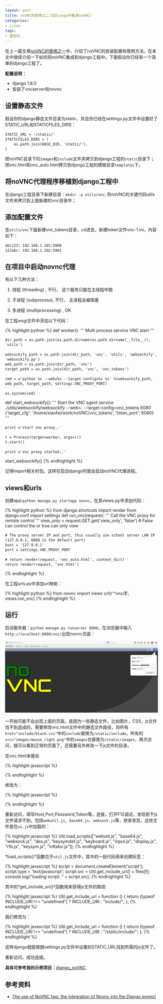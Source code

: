 ```yaml
---
layout: post
title: noVNC的使用之二(在Django中集成noVNC)
categories:
- Linux
tags:
- 虚拟化
---
```


在上一篇文章[noVNC的使用之一](http://vosamo.github.io/2016/07/noVNC%E7%9A%84%E4%BD%BF%E7%94%A8%E4%B9%8B%E4%B8%80/)中，介绍了noVNC的安装配置和使用方法，在本文中继续介绍一下如何将noVNC集成到django工程中。下面假设你已经有一个简单的django工程了。

**配置说明：**

- django 1.8.0
- 安装了vncserver和novnc

## 设置静态文件

假设你的django静态文件目录为static，并且你已经在settings.py文件中设置好了STATIC_URL和STATICFILES_DIRS：

```
STATIC_URL = '/static/'
STATICFILES_DIRS = (
    os.path.join(BASE_DIR, 'static/'),
)
```

把noVNC目录下的`images`和`include`文件夹拷贝到django工程的`static`目录下；把vnc.html和vnc_auto.html拷贝到django工程的模板目录`templates`下。

## 将noVNC代理程序移植到django工程中

在django工程目录下新建目录：`mkdir -p utils/vnc`;
将noVNC的关键代码utils文件夹拷贝到上面新建的vnc目录中；

## 添加配置文件

在`utils/vnc`下面新建vnc_tokens目录，cd进去，新建token文件vnc-1.ini，内容如下：

```
abc123: 192.168.1.101:5900
123abc: 192.168.1.102:5901
```

## 在项目中启动novnc代理

有以下几种方法：

1. 线程 (threading) , 不行， 这个服务只能在主线程中跑 

2. 子进程 (subprocess), 不行， 主进程会被阻塞 

3. 多进程 (multiprocessing) , OK

在工程wsgi文件中添加以下代码：

{% highlight python %}
def worker():
    '''
        Multi process service VNC start
    '''

    dir_path = os.path.join(os.path.dirname(os.path.dirname(__file__)), 'utils')

    websockify_path = os.path.join(dir_path, 'vnc', 'utils', 'websockify', 'websockify.py')
    web_path = os.path.join(dir_path, 'vnc')
    target_path = os.path.join(dir_path, 'vnc', 'vnc_tokens')

    cmd = u'python %s --web=%s --target-config=%s %s' %(websockify_path, web_path, target_path, settings.VNC_PROXY_PORT)

    os.system(cmd)

def start_websockify():
    '''
        Start the VNC agent service
        ./utils/websockify/websockify --web=. --target-config=vnc_tokens 6080
        {'target_cfg': '/home/xiaofei/work/noVNC/vnc_tokens', 'listen_port': 6080}
    '''

    print u'start vnc proxy..'

    t = Process(target=worker, args=())
    t.start()

    print u'vnc proxy started..'

start_websockify()
{% endhighlight %}

记得import相关的包。这样在启动django时就会启动noVNC代理进程。

## views和urls

创建app:`python manage.py startapp novnc`，在其views.py中添加代码：

{% highlight python %}
from django.shortcuts import render
from django.conf import settings
def run_vnc(request):
    '''
        Call the VNC proxy for remote control
    '''
    view_only = request.GET.get('view_only', 'false') # False can control the or true can only view

    # The proxy server IP and port, this usually use school server LAN IP (127.0.0.1, 6080 is the default port)
    host = '127.0.0.1'
    port = settings.VNC_PROXY_PORT

    # return render(request, 'vnc_auto.html', context_dict)
    return render(request, 'vnc.html')
{% endhighlight %}

在工程urls.py中添加url映射：

{% highlight python %}
from novnc import views
url(r'^vnc/$', views.run_vnc)
{% endhighlight %}

## 运行

启动服务器：`python manage.py runserver 8008`，在浏览器中输入`http://localhost:8008/vnc/`出现novnc页面：

![](/img/novnc.png)

一开始可能不会出现上面的页面，是因为一些静态文件，比如图片，CSS，js文件找不到造成的。需要修改vnc.html文件中的静态文件路径，将所有`href="include/black.css"`中的`include`替换为`/static/include`，所有的`src="images/mouse_right.png"`中的`images`也替换为`/static/images`，再次访问，就可以看到正常的页面了。还需要另外修改一下js文件的目录。

在vnc.html末尾处

{% highlight javascript %}
<script src="include/util.js"></script>
<script src="include/ui.js"></script>
{% endhighlight %}

修改为：

{% highlight javascript %}
<script src="/static/include/util.js"></script>
<script src="/static/include/ui.js"></script>
{% endhighlight %}

重新访问，填写Host,Port,Password,Token等，连接，打开F12调试，发现若干js文件请求不到，包括`webutil.js, base64.js, websock.js`等，排查发现，这些文件是在`ui.js`中加载的：

{% highlight javascript %}
Util.load_scripts(["webutil.js", "base64.js", "websock.js", "des.js",
                       "keysymdef.js", "keyboard.js", "input.js", "display.js",
                       "rfb.js", "keysym.js", "inflator.js"]);
{% endhighlight %}

*load_scripts()*函数位于`util.js`文件中，其中的一段代码用来创建<script></script>标签：

{% highlight javascript %}
script = document.createElement('script');
        script.type = 'text/javascript';
        script.src = Util.get_include_uri() + files[f];
        console.log("loading script: " + script.src);
{% endhighlight %}

其中的*get_include_uri()*函数用来获得js文件的路径:

{% highlight javascript %}
Util.get_include_uri = function () {
    return (typeof INCLUDE_URI !== "undefined") ? INCLUDE_URI : "include/";
};
{% endhighlight %}

我们修改为：

{% highlight javascript %}
Util.get_include_uri = function () {
    return (typeof INCLUDE_URI !== "undefined") ? INCLUDE_URI : "/static/include/";
};
{% endhighlight %}

这样django就能根据settings.py文件中设置的STATIC_URL找到所需的js文件了。

重新访问，成功连接。

**具体可参考我的示例项目：**[django_noVNC](https://github.com/vosamo/django_noVNC)

## 参考资料

- [The use of NoVNC two: the integration of Novnc into the Django project](http://www.programering.com/a/MDN4YzNwATg.html)

